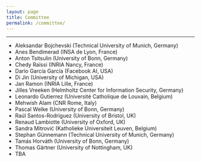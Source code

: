 ```yaml
---
layout: page
title: Committee
permalink: /committee/
---
```

---
* Aleksandar Bojchevski (Technical University of Munich, Germany)
* Anes Bendimerad (INSA de Lyon, France)
* Anton Tsitsulin (University of Bonn, Germany)
* Chedy Raïssi (INRIA Nancy, France)
* Darío García García (Facebook AI, USA)
* Di Jin (University of Michigan, USA)
* Jan Ramon (INRIA Lille, France)
* Jilles Vreeken (Helmholtz Center for Information Security, Germany)
* Leonardo Gutierrez (Université Catholique de Louvain, Belgium)
* Mehwish Alam (CNR Rome, Italy)
* Pascal Welke (University of Bonn, Germany)
* Raúl Santos-Rodríguez (University of Bristol, UK)
* Renaud Lambiotte (University of Oxford, UK)
* Sandra Mitrović (Katholieke Universiteit Leuven, Belgium)
* Stephan Günnemann (Technical University of Munich, Germany)
* Tamás Horváth (University of Bonn, Germany)
* Thomas Gärtner (University of Nottingham, UK)
* TBA
